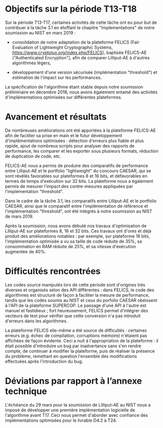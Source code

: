 Objectifs sur la période T13-T18
================================

Sur la période T13-T17, certaines activités de cette tâche ont eu pour
but de contribuer à la tâche 3.1 en étoffant le chapitre
"Implementations" de notre soumission au NIST en mars 2019 :

- consolidation de notre adaptation de la plateforme FELICS (Fair
  Evaluation of Lightweight Cryptographic Systems,
  https://www.cryptolux.org/index.php/FELICS), baptisée FELICS-AE
  ("Authenticated Encryption"), afin de comparer Lilliput-AE à
  d'autres algorithmes légers,

- développement d'une version sécurisée (implémentation "threshold")
  et estimation de l'impact sur les performances.

La spécification de l'algorithme étant stable depuis notre soumission
préliminaire en décembre 2018, nous avons également entamé des
activités d'implémentations optimisées sur différentes plateformes.

Avancement et résultats
=======================

De nombreuses améliorations ont été apportées à la plateforme
FELICS-AE afin de faciliter sa prise en main et le futur développement
d'implémentations optimisées : détection d'erreurs plus fiable et plus
rapide, ajout de nombreux scripts pour analyser des rapports de
performance, les comparer et les exporter sous plusieurs formats,
réduction de duplication de code, etc.

FELICS-AE nous a permis de produire des comparatifs de performance
entre Lilliput-AE et le portfolio "lightweight" du concours CAESAR,
qui se sont révélés favorables sur plateformes 8 et 16 bits, et
défavorables en termes de temps d'exécution sur 32 bits. La plateforme
nous a également permis de mesurer l'impact des contre-mesures
appliquées par l'implémentation "threshold".

Dans le cadre de la tâche 3.1, les comparatifs entre Lilliput-AE et le
portfolio CAESAR, ainsi que le comparatif entre l'implémentation de
référence et l'implémentation "threshold", ont été intégrés à notre
soumission au NIST de mars 2019.

Après la soumission, nous avons débuté nos travaux d'optimisation de
Lilliput-AE sur plateformes 8, 16 et 32 bits. Ces travaux ont d'ores
et déjà produit des améliorations notables : par exemple, sur
plateforme 16 bits, l'implémentation optimisée a vu sa taille de code
réduite de 35%, sa consommation en RAM réduite de 25%, et sa vitesse
d'exécution augmentée de 40%.

Difficultés rencontrées
=======================

Les codes source manipulés lors de cette période sont d'origines très
diverses et organisés selon des API différentes : dans FELICS, le code
des algorithmes est structuré de façon à faciliter la mesure de
performance, tandis que les codes soumis au NIST et ceux du porfolio
CAESAR obéissent à l'API de la plateforme SUPERCOP. Le passage d'une
API à l'autre est manuel et fastidieux ; fort heureusement, FELICS
permet d'intégrer des vecteurs de test pour vérifier que cette
conversion n'a pas introduit d'erreurs dans les algorithmes.

La plateforme FELICS elle-même a été source de difficultés : certaines
erreurs (e.g. échec de compilation, corruptions mémoire) n'étaient pas
affichées de façon évidente. Ceci a nuit à l'appropriation de la
plateforme : il était possible d'introduire un bug par inadvertance
sans s'en rendre compte, de continuer à modifier la plateforme, puis
de réaliser la présence du problème, remettant en question l'ensemble
des modifications effectuées après l'introduction du bug.

Déviations par rapport à l’annexe technique
===========================================

L'échéance du 29 mars pour la soumission de Lilliput-AE au NIST nous a
imposé de développer une première implémentation logicielle de
l'algorithme avant T17. Ceci nous permet d'aborder avec confiance des
implémentations optimisées pour le livrable D4.2 à T24.
